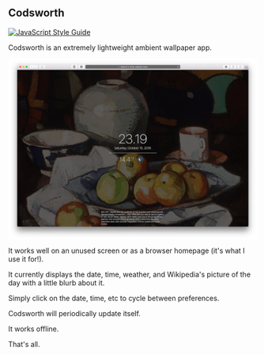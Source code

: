 ## Codsworth

[![JavaScript Style Guide](https://img.shields.io/badge/code%20style-standard-brightgreen.svg)](http://standardjs.com/)

Codsworth is an extremely lightweight ambient wallpaper app.

<p align="center">
  <img src="public/screenshot.jpg" alt="screenshot" align="center">
</p>

It works well on an unused screen or as a browser homepage (it's what I use it for!).

It currently displays the date, time, weather, and Wikipedia's picture of the day with a little blurb about it.

Simply click on the date, time, etc to cycle between preferences.

Codsworth will periodically update itself.

It works offline.

That's all.

